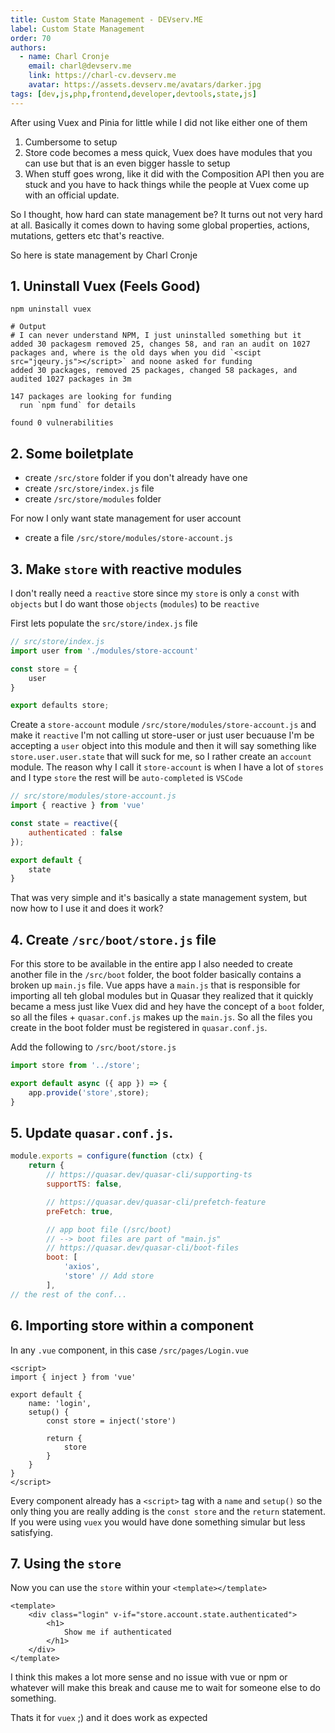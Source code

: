 ```yaml
---
title: Custom State Management - DEVserv.ME
label: Custom State Management
order: 70
authors:
  - name: Charl Cronje
    email: charl@devserv.me
    link: https://charl-cv.devserv.me
    avatar: https://assets.devserv.me/avatars/darker.jpg
tags: [dev,js,php,frontend,developer,devtools,state,js]
---
```

After using Vuex and Pinia for little while I did not like either one of them

1. Cumbersome to setup
2. Store code becomes a mess quick, Vuex does have modules that you can use but that is an even bigger hassle to setup
3. When stuff goes wrong, like it did with the Composition API then you are stuck and you have to hack things while the people at Vuex come up with an official update.

So I thought, how hard can state management be? It turns out not very hard at all. Basically it comes down to having some global properties, actions, mutations, getters etc that's reactive.

So here is state management by Charl Cronje

## 1. Uninstall Vuex (Feels Good)

```shell
npm uninstall vuex

# Output
# I can never understand NPM, I just uninstalled something but it added 30 packagesm removed 25, changes 58, and ran an audit on 1027 packages and, where is the old days when you did `<scipt src="jqeury.js"></script>` and noone asked for funding
added 30 packages, removed 25 packages, changed 58 packages, and audited 1027 packages in 3m

147 packages are looking for funding
  run `npm fund` for details

found 0 vulnerabilities
```

## 2. Some boiletplate

- create `/src/store` folder if you don't already have one
- create `/src/store/index.js` file
- create `/src/store/modules` folder

For now I only want state management for user account

- create a file `/src/store/modules/store-account.js` 

## 3. Make `store` with reactive modules

I don't really need a `reactive` store since my `store` is only a `const` with `objects` but I do want those `objects` (`modules`) to be `reactive`

First lets populate the `src/store/index.js` file

```js
// src/store/index.js
import user from './modules/store-account'

const store = {
    user
}

export defaults store;
```

Create a `store-account` module `/src/store/modules/store-account.js` and make it `reactive`
I'm not calling ut store-user or just user becuause I'm be accepting a `user` object into this module and then it will say something like `store.user.user.state` that will suck for me, so I rather create an `account` module. The reason why I call it `store-account` is when I have a lot of `stores` and I type `store` the rest will be `auto-completed` is `VSCode`


```js
// src/store/modules/store-account.js
import { reactive } from 'vue'

const state = reactive({
    authenticated : false
});

export default {
    state
}
```

That was very simple and it's basically a state management system, but now how to I use it and does it work?

## 4. Create `/src/boot/store.js` file

For this store to be available in the entire app I also needed to create another file in the `/src/boot` folder, the boot folder basically contains a broken up `main.js` file. Vue apps have a `main.js` that is responsible for importing all teh global modules but in Quasar they realized that it quickly became a mess just like Vuex did and hey have the concept of a `boot` folder, so all the files + `quasar.conf.js` makes up the `main.js`. So all the files you create in the boot folder must be registered in `quasar.conf.js`.

Add the following to `/src/boot/store.js`

```js
import store from '../store';

export default async ({ app }) => {
    app.provide('store',store);
}
```

## 5. Update `quasar.conf.js`.

```js
module.exports = configure(function (ctx) {
    return {
        // https://quasar.dev/quasar-cli/supporting-ts
        supportTS: false,

        // https://quasar.dev/quasar-cli/prefetch-feature
        preFetch: true,

        // app boot file (/src/boot)
        // --> boot files are part of "main.js"
        // https://quasar.dev/quasar-cli/boot-files
        boot: [
            'axios',
            'store' // Add store
        ],
// the rest of the conf...        
```


## 6. Importing store within a component

In any `.vue` component, in this case `/src/pages/Login.vue`

```vue
<script>
import { inject } from 'vue'

export default {
    name: 'login',
    setup() {
        const store = inject('store')

        return {
            store
        }
    }
}
</script>
```

Every component already has a `<script>` tag with a `name` and `setup()` so the only thing you are really adding is the `const store` and the `return` statement. If you were using `vuex` you would have done something simular but less satisfying.

## 7. Using the `store`

Now you can use the `store` within your `<template></template>`

```vue
<template>
    <div class="login" v-if="store.account.state.authenticated">
        <h1>
            Show me if authenticated
        </h1>
    </div>
</template>
```

I think this makes a lot more sense and no issue with vue or npm or whatever will make this break and cause me to wait for someone else to do something.

Thats it for `vuex` ;) and it does work as expected













